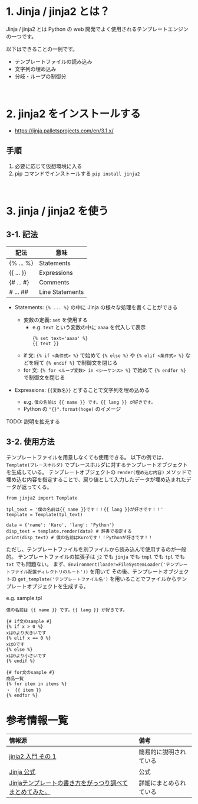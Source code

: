 # 1. Jinja / jinja2 とは？

Jinja / jinja2 とは Python の web 開発でよく使用されるテンプレートエンジンの一つです。

以下はできることの一例です。
- テンプレートファイルの読み込み
- 文字列の埋め込み
- 分岐・ループの制御分


<br>

# 2. jinja2 をインストールする
- https://jinja.palletsprojects.com/en/3.1.x/

## 手順
1. 必要に応じて仮想環境に入る
2. pip コマンドでインストールする
    `pip install jinja2`


<br>

# 3. jinja / jinja2 を使う

## 3-1. 記法

| 記法 | 意味 |
| ----- | ----- |
| {% ... %} | Statements |
| {{ ... }} | Expressions |
| {# ... #} | Comments |
| # ... ## | Line Statements


- Statements: `{% ... %}` の中に Jinja の様々な処理を書くことができる
    - 変数の定義: `set` を使用する
        - e.g. `text` という変数の中に `aaaa` を代入して表示
            ```
            {% set text='aaaa' %}
            {{ text }}
            ```
    - if 文: `{% if <条件式> %}` で始めて `{% else %}` や `{% elif <条件式> %}` などを経て `{% endif %}` で制御文を閉じる
    - for 文: `{% for <ループ変数> in <シーケンス> %}` で始めて `{% endfor %}` で制御文を閉じる

- Expressions: `{{変数名}}` とすることで文字列を埋め込める
    - e.g. `僕の名前は {{ name }} です。{{ lang }} が好きです。`
    - Python の `"{}".format(hoge)` のイメージ

TODO: 説明を拡充する


## 3-2. 使用方法

テンプレートファイルを用意しなくても使用できる。
以下の例では、`Template(プレースホルダ)` でプレースホルダに対するテンプレートオブジェクトを生成している。
テンプレートオブジェクトの `render(埋め込む内容)` メソッドで埋め込む内容を指定することで、戻り値として入力したデータが埋め込まれたデータが返ってくる。
```
from jinja2 import Template
 
tpl_text = '僕の名前は{{ name }}です！！{{ lang }}が好きです！！'
template = Template(tpl_text)
 
data = {'name': 'Kuro', 'lang': 'Python'}
disp_text = template.render(data) # 辞書で指定する
print(disp_text) # 僕の名前はKuroです！！Pythonが好きです！！
```

ただし、テンプレートファイルを別ファイルから読み込んで使用するのが一般的。
テンプレートファイルの拡張子は `j2` でも `jinja` でも `tmpl` でも `tpl` でも `txt` でも問題ない。
まず、`Environment(loader=FileSystemLoader('テンプレートファイル配置ディレクトリのルート'))` を用いて
その後、テンプレートオブジェクトの `get_template('テンプレートファイル名')` を用いることでファイルからテンプレートオブジェクトを生成する。

e.g. sample.tpl
```
僕の名前は {{ name }} です。{{ lang }} が好きです。

{# if文のsample #}
{% if x > 0 %}
xは0より大きいです
{% elif x == 0 %}
xは0です
{% else %}
xは0より小さいです
{% endif %}

{# for文のsample #}
商品一覧
{% for item in items %}
・　{{ item }}
{% endfor %}
```


# 参考情報一覧
|  情報源  |  備考  |
| :--- | :--- |
| [jinja2 入門 その 1](https://www.python.ambitious-engineer.com/archives/760) | 簡易的に説明されている |
| [Jinja 公式](https://jinja.palletsprojects.com/en/3.1.x/)  |  公式  |
| [Jinjaテンプレートの書き方をがっつり調べてまとめてみた。](https://qiita.com/simonritchie/items/cc2021ac6860e92de25d) | 詳細にまとめられている |